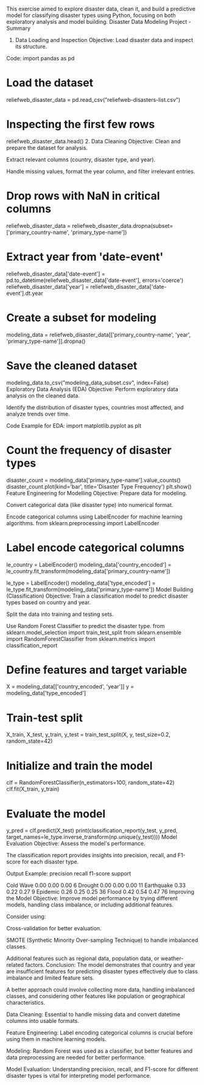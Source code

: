 This exercise aimed to explore disaster data, clean it, and build a predictive model for classifying disaster types using Python, focusing on both exploratory analysis and model building. 
Disaster Data Modeling Project - Summary
1. Data Loading and Inspection
Objective: Load disaster data and inspect its structure.

Code:
import pandas as pd

# Load the dataset
reliefweb_disaster_data = pd.read_csv("reliefweb-disasters-list.csv")

# Inspecting the first few rows
reliefweb_disaster_data.head()
2. Data Cleaning
Objective: Clean and prepare the dataset for analysis.

Extract relevant columns (country, disaster type, and year).

Handle missing values, format the year column, and filter irrelevant entries.
# Drop rows with NaN in critical columns
reliefweb_disaster_data = reliefweb_disaster_data.dropna(subset=['primary_country-name', 'primary_type-name'])

# Extract year from 'date-event'
reliefweb_disaster_data['date-event'] = pd.to_datetime(reliefweb_disaster_data['date-event'], errors='coerce')
reliefweb_disaster_data['year'] = reliefweb_disaster_data['date-event'].dt.year

# Create a subset for modeling
modeling_data = reliefweb_disaster_data[['primary_country-name', 'year', 'primary_type-name']].dropna()

# Save the cleaned dataset
modeling_data.to_csv("modeling_data_subset.csv", index=False)
 Exploratory Data Analysis (EDA)
Objective: Perform exploratory data analysis on the cleaned data.

Identify the distribution of disaster types, countries most affected, and analyze trends over time.

Code Example for EDA:
import matplotlib.pyplot as plt

# Count the frequency of disaster types
disaster_count = modeling_data['primary_type-name'].value_counts()
disaster_count.plot(kind='bar', title='Disaster Type Frequency')
plt.show()
 Feature Engineering for Modelling
Objective: Prepare data for modeling.

Convert categorical data (like disaster type) into numerical format.

Encode categorical columns using LabelEncoder for machine learning algorithms.
from sklearn.preprocessing import LabelEncoder

# Label encode categorical columns
le_country = LabelEncoder()
modeling_data['country_encoded'] = le_country.fit_transform(modeling_data['primary_country-name'])

le_type = LabelEncoder()
modeling_data['type_encoded'] = le_type.fit_transform(modeling_data['primary_type-name'])
Model Building (Classification)
Objective: Train a classification model to predict disaster types based on country and year.

Split the data into training and testing sets.

Use Random Forest Classifier to predict the disaster type.
from sklearn.model_selection import train_test_split
from sklearn.ensemble import RandomForestClassifier
from sklearn.metrics import classification_report

# Define features and target variable
X = modeling_data[['country_encoded', 'year']]
y = modeling_data['type_encoded']

# Train-test split
X_train, X_test, y_train, y_test = train_test_split(X, y, test_size=0.2, random_state=42)

# Initialize and train the model
clf = RandomForestClassifier(n_estimators=100, random_state=42)
clf.fit(X_train, y_train)

# Evaluate the model
y_pred = clf.predict(X_test)
print(classification_report(y_test, y_pred, target_names=le_type.inverse_transform(np.unique(y_test))))
Model Evaluation
Objective: Assess the model's performance.

The classification report provides insights into precision, recall, and F1-score for each disaster type.

Output Example:
precision    recall  f1-score   support

Cold Wave       0.00      0.00      0.00         6
Drought         0.00      0.00      0.00        11
Earthquake      0.33      0.22      0.27         9
Epidemic        0.26      0.25      0.25        36
Flood           0.42      0.54      0.47        76
Improving the Model
Objective: Improve model performance by trying different models, handling class imbalance, or including additional features.

Consider using:

Cross-validation for better evaluation.

SMOTE (Synthetic Minority Over-sampling Technique) to handle imbalanced classes.

Additional features such as regional data, population data, or weather-related factors.
Conclusion:
The model demonstrates that country and year are insufficient features for predicting disaster types effectively due to class imbalance and limited feature sets.

A better approach could involve collecting more data, handling imbalanced classes, and considering other features like population or geographical characteristics.

Data Cleaning: Essential to handle missing data and convert datetime columns into usable formats.

Feature Engineering: Label encoding categorical columns is crucial before using them in machine learning models.

Modeling: Random Forest was used as a classifier, but better features and data preprocessing are needed for better performance.

Model Evaluation: Understanding precision, recall, and F1-score for different disaster types is vital for interpreting model performance.

